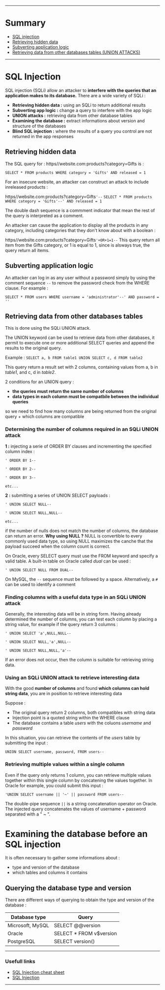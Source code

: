 - - -

# Summary

- [SQL injection](https://github.com/Sleleu/Web-Security-Academy/tree/main/SQL%20Injection#sql-injection)
- [Retrieving hidden data](https://github.com/Sleleu/Web-Security-Academy/tree/main/SQL%20Injection#retrieving-hidden-data)
- [Subverting application logic](https://github.com/Sleleu/Web-Security-Academy/tree/main/SQL%20Injection#subverting-application-logic)
- [Retrieving data from other databases tables (UNION ATTACKS)](https://github.com/Sleleu/Web-Security-Academy/tree/main/SQL%20Injection#retrieving-data-from-other-databases-tables)

- - -

# SQL Injection

SQL injection (SQLi) allow an attacker to **interfere with the queries that an application makes to its database.**
There are a wide variety of SQLi :

- **Retrieving hidden data :** using an SQLi to return additional results
- **Subverting app logic :** change a query to interfere with the app logic
- **UNION attacks :** retrieving data from other database tables
- **Examining the database :** extract informations about version and structure of the databases
- **Blind SQL injection :** where the results of a query you control are not returned in the app responses

## Retrieving hidden data

The SQL query for : https//website.com:products?category=Gifts 
is : 

`SELECT * FROM products WHERE category = 'Gifts' AND released = 1`


For an insecure website, an attacker can construct an attack to include inreleased products :

https//website.com:products?category=Gifts`'--`
`SELECT * FROM products WHERE category = 'Gifts'--' AND released = 1`

The double dash sequence is a commment indicator that mean the rest of the query is interpreted as a comment.

An attacker can cause the application to display all the products in any category, including categories that they don't know about with a boolean :

https//website.com:products?category=Gifts`'+OR+1=1--`
This query return all item from the Gifts category, or 1 is equal to 1, since is alsways true, the query return all items.

## Subverting application logic

An attacker can log in as any user without a password simply by using the comment sequence `--` to remove the password check from the WHERE clause. For example :

`SELECT * FROM users WHERE username = 'administrator'--' AND password = ''`

## Retrieving data from other databases tables

This is done using the SQLi UNION attack.

The UNION keyword can be used to retrieve data from other databases, it permit to execute one or more additional SELECT queries and append the results to the original query.

Example : `SELECT a, b FROM table1 UNION SELECT c, d FROM table2`

This query return a result set with 2 columns, containing values from a, b in _table1_, and c, d in _table2_.

2 conditions for an UNION query :
- **the queries must return the same number of columns**
- **data types in each column must be compatbile between the individual queries**

so we need to find how many columns are being returned from the original query + which columns are compatible

### Determining the number of columns required in an SQLi UNION attack

**1 :** injecting a serie of ORDER BY clauses and incrementing the specified column index :

`' ORDER BY 1--`

`' ORDER BY 2--`

`' ORDER BY 3--`

`etc...`

**2 :** submitting a series of UNION SELECT payloads :

`' UNION SELECT NULL--`

`' UNION SELECT NULL,NULL--`

`etc...`

if the number of nulls does not match the number of columns, the database can return an error.
**Why using NULL ?** NULL is convertible to every commonly used data type, so using NULL maximizes the canche that the payload succeed when the column count is correct.

On Oracle, every SELECT query must use the FROM keyword and specify a valid table. A built-in table on Oracle called _dual_ can be used :

`' UNION SELECT NULL FROM DUAL--`

On MySQL, the `--` sequence must be followed by a space. Alternatively, a `#` can be used to identify a comment

### Finding columns with a useful data type in an SQLi UNION attack

Generally, the interesting data will be in string form.
Having already determined the number of columns, you can test each column by placing a string value, for example if the query return 3 columns :

`' UNION SELECT 'a',NULL,NULL--`

`' UNION SELECT NULL,'a',NULL--`

`' UNION SELECT NULL,NULL,'a'--`

If an error does not occur, then the column is suitable for retrieving string data.

### Using an SQLi UNION attack to retrieve interesting data

With the good **number of columns** and found **which columns can hold string data**, you are in position to retrieve interesting data

Suppose :
- The original query return 2 columns, both compatibles with string data
- Injection point is a quoted string within the WHERE clause
- The database contains a table _users_ with the coluons _username_ and _password_

In this situation, you can retrieve the contents of the _users_ table by submitting the input :

`UNION SELECT username, password, FROM users--`

### Retrieving multiple values within a single column

Even if the query only returns 1 column, you can retrieve multiple values together within this single column by concatening the
values together.
In Oracle for example, you could submit this input :

`'UNION SELECT username || '~' || password FROM users--`

The double-pipe sequence `||` is a string concatenation operator on Oracle. The injected query concatenates the values of
username + password separated with a " ~ ".


# Examining the database before an SQL injection

It is often necessary to gather some informations about :
- type and version of the database
- which tables and columns it contains

## Querying the database type and version

There are different ways of querying to obtain the type and version of the database :

| Database type    |          Query          |
|------------------|-------------------------|
| Microsoft, MySQL | SELECT @@version        |
|      Oracle      | SELECT * FROM v$version |
|    PostgreSQL    | SELECT version()        |


- - -

### Usefull links

- [SQL Injection cheat sheet](https://portswigger.net/web-security/sql-injection/cheat-sheet)
- [SQL Injection](https://portswigger.net/web-security/sql-injection)

- - -